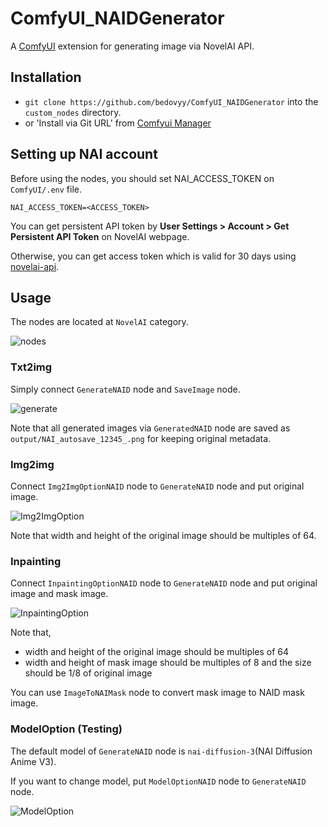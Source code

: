 # ComfyUI_NAIDGenerator
A [ComfyUI](https://github.com/comfyanonymous/ComfyUI) extension for generating image via NovelAI API.

## Installation
- `git clone https://github.com/bedovyy/ComfyUI_NAIDGenerator` into the `custom_nodes` directory.
- or 'Install via Git URL' from [Comfyui Manager](https://github.com/ltdrdata/ComfyUI-Manager)

## Setting up NAI account
Before using the nodes, you should set NAI_ACCESS_TOKEN on `ComfyUI/.env` file.
```
NAI_ACCESS_TOKEN=<ACCESS_TOKEN>
```

You can get persistent API token by **User Settings > Account > Get Persistent API Token** on NovelAI webpage.

Otherwise, you can get access token which is valid for 30 days using [novelai-api](https://github.com/Aedial/novelai-api).

## Usage
The nodes are located at `NovelAI` category.

![nodes](https://github.com/bedovyy/ComfyUI_NAIDGenerator/assets/137917911/8aeba065-2794-4334-baf9-0f8af90ed895)

### Txt2img
Simply connect `GenerateNAID` node and `SaveImage` node.

![generate](https://github.com/bedovyy/ComfyUI_NAIDGenerator/assets/137917911/1328896d-7d4b-4d47-8ec2-d1c4e8e2561c)

Note that all generated images via `GeneratedNAID` node are saved as `output/NAI_autosave_12345_.png` for keeping original metadata.

### Img2img

Connect `Img2ImgOptionNAID` node to `GenerateNAID` node and put original image.

![Img2ImgOption](https://github.com/bedovyy/ComfyUI_NAIDGenerator/assets/137917911/6e932fb0-bde2-478d-90b6-d14957243bb8)

Note that width and height of the original image should be multiples of 64.

### Inpainting

Connect `InpaintingOptionNAID` node to `GenerateNAID` node and put original image and mask image.

![InpaintingOption](https://github.com/bedovyy/ComfyUI_NAIDGenerator/assets/137917911/bb692c95-51db-43f1-874a-cff3a094c5ea)

Note that,
- width and height of the original image should be multiples of 64
- width and height of mask image should be multiples of 8 and the size should be 1/8 of original image

You can use `ImageToNAIMask` node to convert mask image to NAID mask image.

### ModelOption (Testing)

The default model of `GenerateNAID` node is `nai-diffusion-3`(NAI Diffusion Anime V3).

If you want to change model, put `ModelOptionNAID` node to `GenerateNAID` node.

![ModelOption](https://github.com/bedovyy/ComfyUI_NAIDGenerator/assets/137917911/0b484edb-bcb5-428a-b2af-1372a9d7a34f)

